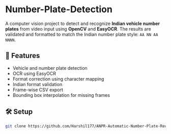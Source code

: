 # Number-Plate-Detection

A computer vision project to detect and recognize **Indian vehicle number plates** from video input using **OpenCV** and **EasyOCR**. The results are validated and formatted to match the Indian number plate style: `AA NN AA NNNN`.

## 🚀 Features

- Vehicle and number plate detection
- OCR using EasyOCR
- Format correction using character mapping
- Indian format validation
- Frame-wise CSV export
- Bounding box interpolation for missing frames

## 🛠️ Setup

```bash
git clone https://github.com/Harshil177/ANPR-Automatic-Number-Plate-Recognition-System.git
